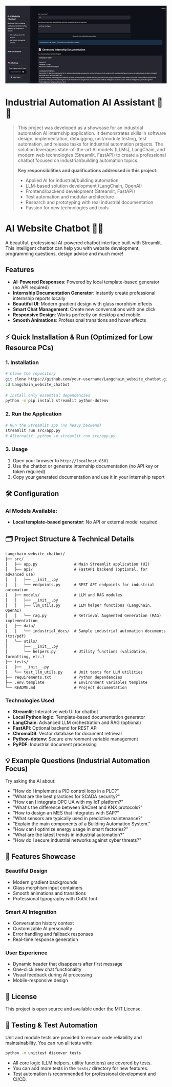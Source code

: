 ![Project Screenshot](project_screenshot.png)

# Industrial Automation AI Assistant 🚀🤖

> This project was developed as a showcase for an industrial automation AI internship application. It demonstrates skills in software design, implementation, debugging, unit/module testing, test automation, and release tasks for industrial automation projects. The solution leverages state-of-the-art AI models (LLMs), LangChain, and modern web technologies (Streamlit, FastAPI) to create a professional chatbot focused on industrial/building automation topics.
>
> **Key responsibilities and qualifications addressed in this project:**
> - Applied AI for industrial/building automation
> - LLM-based solution development (LangChain, OpenAI)
> - Frontend/backend development (Streamlit, FastAPI)
> - Test automation and modular architecture
> - Research and prototyping with real industrial documentation
> - Passion for new technologies and tools

# AI Website Chatbot 🤖✨

A beautiful, professional AI-powered chatbot interface built with Streamlit. This intelligent chatbot can help you with website development, programming questions, design advice and much more!

## Features

- **AI-Powered Responses**: Powered by local template-based generator (no API required)
- **Internship Documentation Generator**: Instantly create professional internship reports locally
- **Beautiful UI**: Modern gradient design with glass morphism effects
- **Smart Chat Management**: Create new conversations with one click
- **Responsive Design**: Works perfectly on desktop and mobile
- **Smooth Animations**: Professional transitions and hover effects

## ⚡️ Quick Installation & Run (Optimized for Low Resource PCs)

### 1. Installation

```bash
# Clone the repository
git clone https://github.com/your-username/Langchain_website_chatbot.git
cd Langchain_website_chatbot

# Install only essential dependencies
python -m pip install streamlit python-dotenv
```

### 2. Run the Application

```bash
# Run the Streamlit app (no heavy backend)
streamlit run src/app.py
# Alternatif: python -m streamlit run src/app.py
```

### 3. Usage

1. Open your browser to `http://localhost:8501`
2. Use the chatbot or generate internship documentation (no API key or token required)
3. Copy your generated documentation and use it in your internship report

## 🛠️ Configuration

### AI Models Available:
- **Local template-based generator**: No API or external model required

## 🗂️ Project Structure & Technical Details

```
Langchain_website_chatbot/
├── src/
│   ├── app.py                # Main Streamlit application (UI)
│   ├── api/                  # FastAPI backend (optional, for advanced use)
│   │   ├── __init__.py
│   │   └── endpoints.py      # REST API endpoints for industrial automation
│   ├── models/               # LLM and RAG modules
│   │   ├── __init__.py
│   │   ├── llm_utils.py      # LLM helper functions (LangChain, OpenAI)
│   │   └── rag.py            # Retrieval Augmented Generation (RAG) implementation
│   ├── data/
│   │   └── industrial_docs/  # Sample industrial automation documents (txt/pdf)
│   └── utils/
│       ├── __init__.py
│       └── helpers.py        # Utility functions (validation, formatting, etc.)
├── tests/
│   ├── __init__.py
│   └── test_llm_utils.py     # Unit tests for LLM utilities
├── requirements.txt          # Python dependencies
├── .env.template             # Environment variables template
└── README.md                 # Project documentation
```

### Technologies Used
- **Streamlit**: Interactive web UI for chatbot
- **Local Python logic**: Template-based documentation generator
- **LangChain**: Advanced LLM orchestration and RAG (optional)
- **FastAPI**: Optional backend for REST API
- **ChromaDB**: Vector database for document retrieval
- **Python-dotenv**: Secure environment variable management
- **PyPDF**: Industrial document processing

## 💡 Example Questions (Industrial Automation Focus)

Try asking the AI about:
- "How do I implement a PID control loop in a PLC?"
- "What are the best practices for SCADA security?"
- "How can I integrate OPC UA with my IoT platform?"
- "What's the difference between BACnet and KNX protocols?"
- "How to design an MES that integrates with SAP?"
- "What sensors are typically used in predictive maintenance?"
- "Explain the main components of a Building Automation System."
- "How can I optimize energy usage in smart factories?"
- "What are the latest trends in industrial automation?"
- "How do I secure industrial networks against cyber threats?"

## 🎨 Features Showcase

### Beautiful Design
- Modern gradient backgrounds
- Glass morphism input containers
- Smooth animations and transitions
- Professional typography with Outfit font

### Smart AI Integration
- Conversation history context
- Customizable AI personality
- Error handling and fallback responses
- Real-time response generation

### User Experience
- Dynamic header that disappears after first message
- One-click new chat functionality
- Visual feedback during AI processing
- Mobile-responsive design

## 📄 License

This project is open source and available under the MIT License.

## 🧪 Testing & Test Automation

Unit and module tests are provided to ensure code reliability and maintainability. You can run all tests with:

```bash
python -m unittest discover tests
```

- All core logic (LLM helpers, utility functions) are covered by tests.
- You can add more tests in the `tests/` directory for new features.
- Test automation is recommended for professional development and CI/CD.
